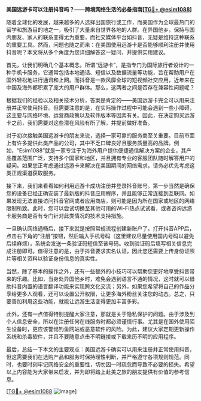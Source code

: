 **美国远游卡可以注册抖音吗？——跨境网络生活的必备指南[[TG💪+ @esim1088](https://t.me/s/esim1088)]**

随着全球化的发展，越来越多的人选择出国旅行或工作，而美国作为全球最热门的留学和旅游目的地之一，吸引了大量来自世界各地的人群。在异国他乡，保持与国内朋友、家人的联系变得尤为重要，而社交媒体平台如抖音，无疑是维持这种联系的重要工具。然而，问题也随之而来：在美国使用远游卡是否能够顺利注册并使用抖音呢？本文将从多个角度为您详细解答这一疑问，并提供实用建议。

首先，让我们明确几个基本概念。所谓“远游卡”，是指专门为国际旅行者设计的一种手机卡服务，它通常包括本地通话、短信以及数据流量等功能，旨在帮助用户在国外轻松地进行通讯和上网。而抖音是一款风靡全球的短视频社交应用，近年来在中国及海外都积累了庞大的用户群体。那么，这两者之间是否存在兼容性问题呢？

根据我们的经验以及相关技术分析，答案是肯定的——美国远游卡完全可以用来注册并正常使用抖音。但需要注意的是，在实际操作过程中可能会遇到一些小障碍，这主要与网络环境、运营商政策以及软件版本等因素有关。因此，在决定购买远游卡之前，我们需要对这些潜在风险有所了解，并提前做好准备。

对于初次接触美国远游卡的朋友来说，选择一家可靠的服务商至关重要。目前市面上有许多提供此类产品的公司，其中不乏口碑良好且服务质量高的品牌。例如，“Esim1088”就是一家专注于为海外用户提供便捷通信解决方案的企业，其产品覆盖范围广泛，支持多个国家和地区，并且拥有专业的客服团队随时解答用户的疑问。如果您正考虑通过远游卡来解决在美国期间的网络需求，请务必优先考虑这类正规渠道获取服务。

接下来，我们来看看如何利用远游卡成功注册并登录抖音账号。第一步当然是确保您的设备已经正确安装了最新版的抖音应用程序，并且能够正常连接到互联网。如果发现无法直接访问抖音官网或者应用商店，则可能是因为所在国家或地区的网络限制所致。此时，您可以尝试切换至其他可用的Wi-Fi热点试试看，或者咨询远游卡服务商是否有专门针对此类情况的技术支持措施。

一旦确认网络通畅后，接下来就是按照常规流程创建新账户了。打开抖音APP后，点击右下角的“注册”按钮，然后输入手机号码（这里建议尽量使用国内号码以避免后续麻烦），系统会发送一条验证码短信至该号码。收到验证码后填写相关信息完成注册即可。值得注意的是，由于抖音要求实名认证，因此您还需要上传身份证照片等相关资料以验证身份信息的真实性。

当然，除了基本的操作之外，还有一些额外的小技巧可以帮助您更好地享受抖音带来的乐趣。比如，当身处异国他乡时，难免会遇到语言不通的情况，这时就可以借助抖音内置的语言翻译功能来实现跨文化交流；另外，如果您希望将自己的作品分享给更多人观看，还可以设置公开权限，让更多海外粉丝关注您的动态。总之，只要善加利用这些功能，就能让远游生活变得更加丰富多彩。

此外，还有一点值得特别提醒大家注意，那就是关于隐私保护的问题。由于涉及到个人信息安全，所以在注册任何在线服务时都必须谨慎行事。尤其是在国外使用陌生设备时，更应该警惕钓鱼网站或恶意软件的风险。为此，建议大家定期更新操作系统和杀毒软件，并且不要随意点击不明链接或下载来历不明的应用程序。

最后，总结一下本文的主要观点：美国远游卡确实可以用来注册并正常使用抖音，但这需要我们在选购产品和服务时保持理性判断，并严格遵守各项规则规范。同时，也要时刻牢记网络安全的重要性，切勿因一时疏忽而导致不必要的损失。希望以上内容能为大家带来启发，并为即将踏上赴美之旅的朋友提供有价值的参考信息。

[[TG💪+ @esim1088](https://t.me/s/esim1088) ![Image](https://i.postimg.cc/4NQfJmqS/Snipaste-2025-05-13-00-14-12.png)]